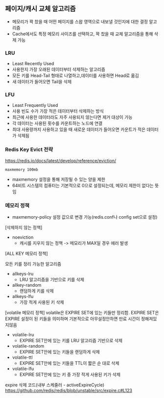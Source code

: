 ## 페이지/캐시 교체 알고리즘
- 메모리가 꽉 찼을 때 어떤 페이지를 스왑 영역으로 내보낼 것인지에 대한 결정 알고리즘
- Cache에서도 특정 메모리 사이즈를 선택하고, 꽉 찼을 때 교체 알고리즘을 통해 삭제 가능


### LRU
- Least Recently Used
- 사용한지 가장 오래된 데이터부터 삭제하는 알고리즘
- 모든 키를 Head-Tail 형태로 나열하고,데이터를 사용하면 Head로 옮김
- 새 데이터가 들어오면 Tail을 삭제

### LFU
- Least Frequently Used
- 사용 빈도 수가 가장 적은 데이터부터 삭제하는 방식
- 최근에 사용한 데이터라도 자주 사용되지 않는다면 제거 대상이 가능
- 각 데이터는 사용된 횟수를 카운트하는 노드에 연결
- 최대 사용량까지 사용하고 있을 때 새로운 데이터가 들어오면 카운트가 적은 데이터가 삭제됨


### Redis Key Evict 전략
https://redis.io/docs/latest/develop/reference/eviction/


``` 
maxmemory 100mb
```
- maxmemory 설정을 통해 저장될 수 있는 양을 제한
- 64비트 시스템의 컴퓨터는 기본적으로 0으로 설정되는데, 메모리 제한이 없다는 뜻임

### 메모리 정책
- maxmemory-policy 설정 값으로 변경 가능(redis.conf나 config set으로 설정)

[삭제하지 않는 정책]
- noeviction
  - 캐시를 지우지 않는 정책 -> 메모리가 MAX일 경우 에러 발생

[ALL KEY 메모리 정책]

모든 키를 정리 가능한 알고리즘

- allkeys-lru
  - LRU 알고리즘을 기반으로 키를 삭제
- allkey-random
  - 랜덤하게 키를 삭제
- allkeys-lfu
  - 가장 적게 사용된 키 삭제

[volatile 메모리 정책]
volatile은 EXPIRE SET에 있는 키들만 정리함.
EXPIRE SET은 EXPIRE 설정이 된 키들을 의미하며 기본적으로 아무설정안하면 만료 시간이 정해져있지않음

- volatile-lru
  - EXPIRE SET안에 있는 키를 LRU 알고리즘 기반으로 삭제
- volatile-random
  - EXPIRE SET안에 있는 키들을 랜덤하게 삭제
- volatile-ttl
  - EXPIRE SET안에 있는 키들을 TTL이 짧은 순 대로 삭제
- volatile-lfu
  - EXPIRE SET안에 있는 키 중 가장 적게 사용된 키가 삭제


expire 삭제 코드(내부 스케줄러 - activeExpireCycle)
https://github.com/redis/redis/blob/unstable/src/expire.c#L123
